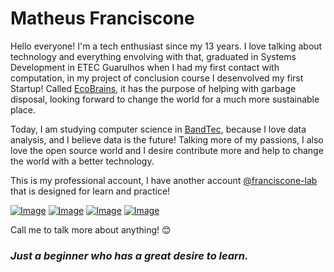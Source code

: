 

 # Matheus Franciscone


Hello everyone! I'm a tech enthusiast since my 13 years. I love talking about technology and everything envolving with that, graduated in Systems Development in ETEC Guarulhos when I had my first contact with computation, in my project of conclusion course I desenvolved my first Startup! Called [EcoBrains](https://github.com/OB-Group/WebSite-EcoBrains), it has the purpose of helping with garbage disposal, looking forward to change the world for a much more sustainable place.

Today, I am studying computer science in [BandTec](https:/github.com/BandTec), because I love data analysis, and I believe data is the future! Talking more of my passions, I also love the open source world and I desire contribute more and help to change the world with a better technology.

This is my professional account, I have another account [@franciscone-lab](https://github.com/franciscone-lab) that is designed for learn and practice!

[![Image](https://img.shields.io/badge/Facebook-1877F2?style=for-the-badge&logo=facebook&logoColor=white)](https://www.facebook.com/matheus.franciscone.7)
[![Image](https://img.shields.io/badge/LinkedIn-0077B5?style=for-the-badge&logo=linkedin&logoColor=white)](https://www.linkedin.com/in/matheusfranciscone/)
[![Image](https://img.shields.io/badge/Instagram-E4405F?style=for-the-badge&logo=instagram&logoColor=white)](https://www.instagram.com/_franciscone/)
[![Image](https://img.shields.io/badge/Gmail-D14836?style=for-the-badge&logo=gmail&logoColor=white)](mailto:mathfranciscone@gmail.com)

Call me to talk more about anything! 😊

### _Just a beginner who has a great desire to learn._
